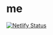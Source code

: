 # me
[![Netlify Status](https://api.netlify.com/api/v1/badges/8dd0a279-84f7-408a-bf92-e98a775fa9e4/deploy-status)](https://app.netlify.com/sites/reverent-gates-037ebc/deploys)
